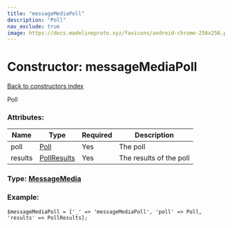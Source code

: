 ```yaml
---
title: "messageMediaPoll"
description: "Poll"
nav_exclude: true
image: https://docs.madelineproto.xyz/favicons/android-chrome-256x256.png
---
```

# Constructor: messageMediaPoll  
[Back to constructors index](/API_docs/constructors/index.html)



Poll

### Attributes:

| Name     |    Type       | Required | Description |
|----------|---------------|----------|-------------|
|poll|[Poll](/API_docs/types/Poll.html) | Yes|The poll|
|results|[PollResults](/API_docs/types/PollResults.html) | Yes|The results of the poll|



### Type: [MessageMedia](/API_docs/types/MessageMedia.html)


### Example:

```
$messageMediaPoll = ['_' => 'messageMediaPoll', 'poll' => Poll, 'results' => PollResults];
```  
